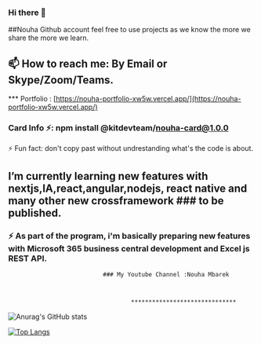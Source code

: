 ### Hi there 👋 
##Nouha Github account feel free to use projects as we know the more we share the more we learn.
## 📫 How to reach me: By Email or Skype/Zoom/Teams.

***  Portfolio : [https://nouha-portfolio-xw5w.vercel.app/](https://nouha-portfolio-xw5w.vercel.app/)



###  Card Info ⚡: npm install @kitdevteam/nouha-card@1.0.0 

 ⚡ Fun fact: don't copy past without undrestanding  what's the code is about.

## I’m currently learning new features with nextjs,IA,react,angular,nodejs, react native and many other new crossframework ### to be published.
### ⚡ As part of the program, i'm basically preparing new features with Microsoft 365 business central development and Excel js REST API.  


                               ### My Youtube Channel :Nouha Mbarek
                               
      
          
                                       ******************************
 
 
 ![Anurag's GitHub stats](https://github-readme-stats.vercel.app/api?username=nouha18&theme=chartreuse-dark&show_icons=true)



[![Top Langs](https://github-readme-stats.vercel.app/api/top-langs/?username=nouha18&layout=demo)](https://github.com/nouhaa18/github-readme-stats)


